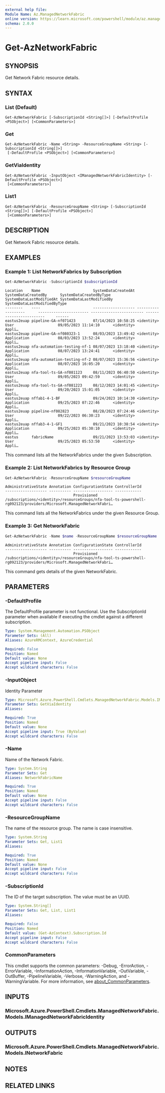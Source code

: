 ```yaml
---
external help file:
Module Name: Az.ManagedNetworkFabric
online version: https://learn.microsoft.com/powershell/module/az.managednetworkfabric/get-aznetworkfabric
schema: 2.0.0
---
```


# Get-AzNetworkFabric

## SYNOPSIS
Get Network Fabric resource details.

## SYNTAX

### List (Default)
```
Get-AzNetworkFabric [-SubscriptionId <String[]>] [-DefaultProfile <PSObject>] [<CommonParameters>]
```

### Get
```
Get-AzNetworkFabric -Name <String> -ResourceGroupName <String> [-SubscriptionId <String[]>]
 [-DefaultProfile <PSObject>] [<CommonParameters>]
```

### GetViaIdentity
```
Get-AzNetworkFabric -InputObject <IManagedNetworkFabricIdentity> [-DefaultProfile <PSObject>]
 [<CommonParameters>]
```

### List1
```
Get-AzNetworkFabric -ResourceGroupName <String> [-SubscriptionId <String[]>] [-DefaultProfile <PSObject>]
 [<CommonParameters>]
```

## DESCRIPTION
Get Network Fabric resource details.

## EXAMPLES

### Example 1: List NetworkFabrics by Subscription
```powershell
Get-AzNetworkFabric -SubscriptionId $subscriptionId
```

```output
Location    Name                        SystemDataCreatedAt SystemDataCreatedBy      SystemDataCreatedByType SystemDataLastModifiedAt SystemDataLastModifiedBy     SystemDataLastModifiedByType
--------    ----                        ------------------- -------------------      ----------------------- ------------------------ ------------------------     ------
eastus2euap pipeline-GA-nf071423        07/14/2023 10:58:25 <identity>               User                    09/05/2023 11:14:10      <identity>                   Appli…
eastus2euap pipeline-GA-nf080323-1      08/03/2023 13:49:42 <identity>               Application             08/03/2023 13:52:24      <identity>                   Appli…
eastus2euap nfa-automation-testing-nf-1 08/07/2023 13:18:40 <identity>               Application             08/07/2023 13:24:41      <identity>                   Appli…
eastus2euap nfa-automation-testing-nf-2 08/07/2023 15:36:56 <identity>               Application             08/07/2023 16:05:20      <identity>                   Appli…
eastus2euap nfa-tool-ts-GA-nf081123     08/11/2023 06:40:50 <identity>               User                    09/05/2023 09:42:59      <identity>                   Appli…
eastus2euap nfa-tool-ts-GA-nf081223     08/12/2023 14:01:45 <identity>               User                    09/20/2023 15:01:05      <identity>                   Appli…
eastus2euap nffab1-4-1-BF               09/24/2023 10:14:30 <identity>               Application             09/25/2023 07:22:46      <identity>                   Appli…
eastus2euap pipeline-nf082823           08/28/2023 07:24:46 <identity>               User                    09/22/2023 06:30:23      <identity>                   Appli…
eastus2euap nffab3-4-1-GF1              09/21/2023 10:38:54 <identity>               Application             09/25/2023 05:30:10      <identity>                   Appli…
eastus      fabricName                  09/21/2023 13:53:03 <identity>               User                    09/25/2023 05:53:50      <identity>                   Appli…
```

This command lists all the NetworkFabrics under the given Subscription.

### Example 2: List NetworkFabrics by Resource Group
```powershell
Get-AzNetworkFabric -ResourceGroupName $resourceGroupName
```

```output
AdministrativeState Annotation ConfigurationState ControllerId
------------------- ---------- ------------------ ------------
                               Provisioned        /subscriptions/<identity>/resourceGroups/nfa-tool-ts-powershell-rg092123/providers/Microsoft.ManagedNetworkFabri…
```

This command lists all the NetworkFabrics under the given Resource Group.

### Example 3: Get NetworkFabric
```powershell
Get-AzNetworkFabric -Name $name -ResourceGroupName $resourceGroupName
```

```output
AdministrativeState Annotation ConfigurationState ControllerId
------------------- ---------- ------------------ ------------
                               Provisioned        /subscriptions/<identity>/resourceGroups/nfa-tool-ts-powershell-rg092123/providers/Microsoft.ManagedNetworkFabri…
```

This command gets details of the given NetworkFabric.

## PARAMETERS

### -DefaultProfile
The DefaultProfile parameter is not functional.
Use the SubscriptionId parameter when available if executing the cmdlet against a different subscription.

```yaml
Type: System.Management.Automation.PSObject
Parameter Sets: (All)
Aliases: AzureRMContext, AzureCredential

Required: False
Position: Named
Default value: None
Accept pipeline input: False
Accept wildcard characters: False
```

### -InputObject
Identity Parameter

```yaml
Type: Microsoft.Azure.PowerShell.Cmdlets.ManagedNetworkFabric.Models.IManagedNetworkFabricIdentity
Parameter Sets: GetViaIdentity
Aliases:

Required: True
Position: Named
Default value: None
Accept pipeline input: True (ByValue)
Accept wildcard characters: False
```

### -Name
Name of the Network Fabric.

```yaml
Type: System.String
Parameter Sets: Get
Aliases: NetworkFabricName

Required: True
Position: Named
Default value: None
Accept pipeline input: False
Accept wildcard characters: False
```

### -ResourceGroupName
The name of the resource group.
The name is case insensitive.

```yaml
Type: System.String
Parameter Sets: Get, List1
Aliases:

Required: True
Position: Named
Default value: None
Accept pipeline input: False
Accept wildcard characters: False
```

### -SubscriptionId
The ID of the target subscription.
The value must be an UUID.

```yaml
Type: System.String[]
Parameter Sets: Get, List, List1
Aliases:

Required: False
Position: Named
Default value: (Get-AzContext).Subscription.Id
Accept pipeline input: False
Accept wildcard characters: False
```

### CommonParameters
This cmdlet supports the common parameters: -Debug, -ErrorAction, -ErrorVariable, -InformationAction, -InformationVariable, -OutVariable, -OutBuffer, -PipelineVariable, -Verbose, -WarningAction, and -WarningVariable. For more information, see [about_CommonParameters](http://go.microsoft.com/fwlink/?LinkID=113216).

## INPUTS

### Microsoft.Azure.PowerShell.Cmdlets.ManagedNetworkFabric.Models.IManagedNetworkFabricIdentity

## OUTPUTS

### Microsoft.Azure.PowerShell.Cmdlets.ManagedNetworkFabric.Models.INetworkFabric

## NOTES

## RELATED LINKS

